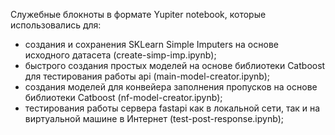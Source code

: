 Служебные блокноты в формате Yupiter notebook, которые использовались для:
- создания и сохранения SKLearn Simple Imputers на основе исходного датасета (create-simp-imp.ipynb);
- быстрого создания простых моделей на основе библиотеки Catboost для тестирования работы api (main-model-creator.ipynb);
- создания моделей для конвейера заполнения пропусков на основе библиотеки Catboost (nf-model-creator.ipynb);
- тестирования работы сервера fastapi как в локальной сети, так и на виртуальной машине в Интернет (test-post-response.ipynb);

